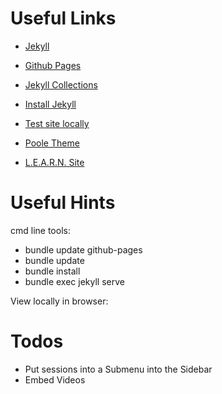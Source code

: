 # Useful Links

* [Jekyll](https://jekyllrb.com/)
* [Github Pages](https://docs.github.com/en/free-pro-team@latest/github/working-with-github-pages/setting-up-a-github-pages-site-with-jekyll)
* [Jekyll Collections](https://jekyllrb.com/docs/collections/)
* [Install Jekyll](https://jekyllrb.com/docs/installation/windows/)
* [Test site locally](https://docs.github.com/en/free-pro-team@latest/github/working-with-github-pages/testing-your-github-pages-site-locally-with-jekyll)
* [Poole Theme](https://github.com/poole/hyde#readme)

* [L.E.A.R.N. Site](https://le-ar-n.github.io/le-ar-n/)

# Useful Hints

cmd line tools:

* bundle update github-pages
* bundle update 
* bundle install
* bundle exec jekyll serve

View locally in browser:

# Todos

* Put sessions into a Submenu into the Sidebar
* Embed Videos



